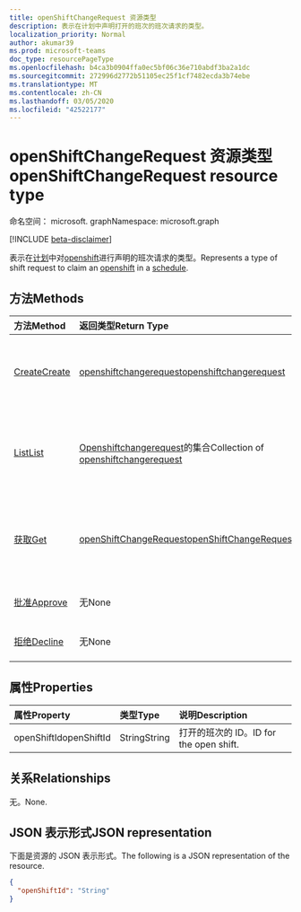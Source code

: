 ```yaml
---
title: openShiftChangeRequest 资源类型
description: 表示在计划中声明打开的班次的班次请求的类型。
localization_priority: Normal
author: akumar39
ms.prod: microsoft-teams
doc_type: resourcePageType
ms.openlocfilehash: b4ca3b0904ffa0ec5bf06c36e710abdf3ba2a1dc
ms.sourcegitcommit: 272996d2772b51105ec25f1cf7482ecda3b74ebe
ms.translationtype: MT
ms.contentlocale: zh-CN
ms.lasthandoff: 03/05/2020
ms.locfileid: "42522177"
---
```

# <a name="openshiftchangerequest-resource-type"></a><span data-ttu-id="48d82-103">openShiftChangeRequest 资源类型</span><span class="sxs-lookup"><span data-stu-id="48d82-103">openShiftChangeRequest resource type</span></span>

<span data-ttu-id="48d82-104">命名空间： microsoft. graph</span><span class="sxs-lookup"><span data-stu-id="48d82-104">Namespace: microsoft.graph</span></span>

[!INCLUDE [beta-disclaimer](../../includes/beta-disclaimer.md)]

<span data-ttu-id="48d82-105">表示在[计划](../resources/schedule.md)中对[openshift](../resources/openshift.md)进行声明的班次请求的类型。</span><span class="sxs-lookup"><span data-stu-id="48d82-105">Represents a type of shift request to claim an [openshift](../resources/openshift.md) in a [schedule](../resources/schedule.md).</span></span>

## <a name="methods"></a><span data-ttu-id="48d82-106">方法</span><span class="sxs-lookup"><span data-stu-id="48d82-106">Methods</span></span>

| <span data-ttu-id="48d82-107">方法</span><span class="sxs-lookup"><span data-stu-id="48d82-107">Method</span></span>       | <span data-ttu-id="48d82-108">返回类型</span><span class="sxs-lookup"><span data-stu-id="48d82-108">Return Type</span></span> | <span data-ttu-id="48d82-109">说明</span><span class="sxs-lookup"><span data-stu-id="48d82-109">Description</span></span> |
|:-------------|:------------|:------------|
| [<span data-ttu-id="48d82-110">Create</span><span class="sxs-lookup"><span data-stu-id="48d82-110">Create</span></span>](../api/openshiftchangerequest-post.md) | [<span data-ttu-id="48d82-111">openshiftchangerequest</span><span class="sxs-lookup"><span data-stu-id="48d82-111">openshiftchangerequest</span></span>](openshiftchangerequest.md) | <span data-ttu-id="48d82-112">创建 openshiftchangerequest 对象的实例。</span><span class="sxs-lookup"><span data-stu-id="48d82-112">Create an instance of an openshiftchangerequest object.</span></span> |
| [<span data-ttu-id="48d82-113">List</span><span class="sxs-lookup"><span data-stu-id="48d82-113">List</span></span>](../api/openshiftchangerequest-list.md) | <span data-ttu-id="48d82-114">[Openshiftchangerequest](openshiftchangerequest.md)的集合</span><span class="sxs-lookup"><span data-stu-id="48d82-114">Collection of [openshiftchangerequest](openshiftchangerequest.md)</span></span> | <span data-ttu-id="48d82-115">列出团队中的**openShiftChangeRequest**对象的属性和关系。</span><span class="sxs-lookup"><span data-stu-id="48d82-115">List the properties and relationships of **openShiftChangeRequest** objects in a team.</span></span> |
| [<span data-ttu-id="48d82-116">获取</span><span class="sxs-lookup"><span data-stu-id="48d82-116">Get</span></span>](../api/openshiftchangerequest-get.md) | [<span data-ttu-id="48d82-117">openShiftChangeRequest</span><span class="sxs-lookup"><span data-stu-id="48d82-117">openShiftChangeRequest</span></span>](openshiftchangerequest.md) | <span data-ttu-id="48d82-118">读取**openShiftChangeRequest**对象的属性和关系。</span><span class="sxs-lookup"><span data-stu-id="48d82-118">Read the properties and relationships of an **openShiftChangeRequest** object.</span></span> |
|[<span data-ttu-id="48d82-119">批准</span><span class="sxs-lookup"><span data-stu-id="48d82-119">Approve</span></span>](../api/openshiftchangerequest-approve.md)|<span data-ttu-id="48d82-120">无</span><span class="sxs-lookup"><span data-stu-id="48d82-120">None</span></span>|<span data-ttu-id="48d82-121">批准打开的班次更改请求。</span><span class="sxs-lookup"><span data-stu-id="48d82-121">Approve an open shift change request.</span></span>|
|[<span data-ttu-id="48d82-122">拒绝</span><span class="sxs-lookup"><span data-stu-id="48d82-122">Decline</span></span>](../api/openshiftchangerequest-decline.md)|<span data-ttu-id="48d82-123">无</span><span class="sxs-lookup"><span data-stu-id="48d82-123">None</span></span>| <span data-ttu-id="48d82-124">拒绝打开的班次更改请求。</span><span class="sxs-lookup"><span data-stu-id="48d82-124">Decline an open shift change request.</span></span>|

## <a name="properties"></a><span data-ttu-id="48d82-125">属性</span><span class="sxs-lookup"><span data-stu-id="48d82-125">Properties</span></span>

| <span data-ttu-id="48d82-126">属性</span><span class="sxs-lookup"><span data-stu-id="48d82-126">Property</span></span>     | <span data-ttu-id="48d82-127">类型</span><span class="sxs-lookup"><span data-stu-id="48d82-127">Type</span></span>        | <span data-ttu-id="48d82-128">说明</span><span class="sxs-lookup"><span data-stu-id="48d82-128">Description</span></span> |
|:-------------|:------------|:------------|
|<span data-ttu-id="48d82-129">openShiftId</span><span class="sxs-lookup"><span data-stu-id="48d82-129">openShiftId</span></span>|<span data-ttu-id="48d82-130">String</span><span class="sxs-lookup"><span data-stu-id="48d82-130">String</span></span>| <span data-ttu-id="48d82-131">打开的班次的 ID。</span><span class="sxs-lookup"><span data-stu-id="48d82-131">ID for the open shift.</span></span>|

## <a name="relationships"></a><span data-ttu-id="48d82-132">关系</span><span class="sxs-lookup"><span data-stu-id="48d82-132">Relationships</span></span>

<span data-ttu-id="48d82-133">无。</span><span class="sxs-lookup"><span data-stu-id="48d82-133">None.</span></span>

## <a name="json-representation"></a><span data-ttu-id="48d82-134">JSON 表示形式</span><span class="sxs-lookup"><span data-stu-id="48d82-134">JSON representation</span></span>

<span data-ttu-id="48d82-135">下面是资源的 JSON 表示形式。</span><span class="sxs-lookup"><span data-stu-id="48d82-135">The following is a JSON representation of the resource.</span></span>

<!-- {
  "blockType": "resource",
  "optionalProperties": [

  ],
  "@odata.type": "microsoft.graph.openShiftChangeRequest",
  "baseType": ""
}-->

```json
{
  "openShiftId": "String"
}
```

<!-- uuid: 16cd6b66-4b1a-43a1-adaf-3a886856ed98
2019-02-04 14:57:30 UTC -->
<!-- {
  "type": "#page.annotation",
  "description": "openShiftChangeRequest resource",
  "keywords": "",
  "section": "documentation",
  "tocPath": ""
}-->
